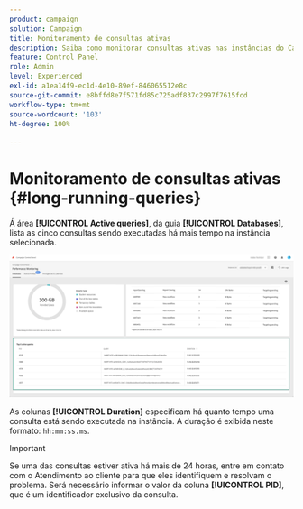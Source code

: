 ```yaml
---
product: campaign
solution: Campaign
title: Monitoramento de consultas ativas
description: Saiba como monitorar consultas ativas nas instâncias do Campaign no Painel de controle.
feature: Control Panel
role: Admin
level: Experienced
exl-id: a1ea14f9-ec1d-4e10-89ef-846065512e8c
source-git-commit: e8bffd8e7f571fd85c725adf837c2997f7615fcd
workflow-type: tm+mt
source-wordcount: '103'
ht-degree: 100%

---
```


# Monitoramento de consultas ativas {#long-running-queries}

Á área **[!UICONTROL Active queries]**, da guia **[!UICONTROL Databases]**, lista as cinco consultas sendo executadas há mais tempo na instância selecionada.

![](assets/active-queries.png)

As colunas **[!UICONTROL Duration]** especificam há quanto tempo uma consulta está sendo executada na instância. A duração é exibida neste formato: `hh:mm:ss.ms`.

>[!IMPORTANT]
>
>Se uma das consultas estiver ativa há mais de 24 horas, entre em contato com o Atendimento ao cliente para que eles identifiquem e resolvam o problema. Será necessário informar o valor da coluna **[!UICONTROL PID]**, que é um identificador exclusivo da consulta.
